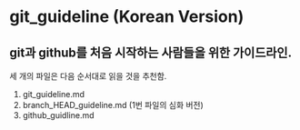 # git_guideline (Korean Version)

git과 github를 처음 시작하는 사람들을 위한 가이드라인.  
---

세 개의 파일은 다음 순서대로 읽을 것을 추천함.
1. git_guideline.md
2. branch_HEAD_guideline.md (1번 파일의 심화 버전)
3. github_guidline.md

